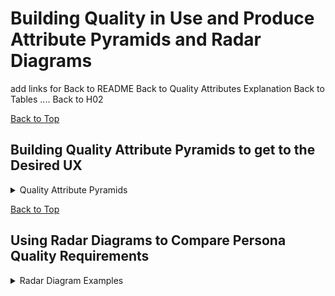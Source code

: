 # Building Quality in Use and Produce Attribute Pyramids and Radar Diagrams

add links for
Back to README
Back to Quality Attributes Explanation
Back to Tables ....
Back to H02 
 
 <a name="pyramid1"></a>    [Back to Top](#TopofPage)

## Building Quality Attribute Pyramids to get to the Desired UX

<details close>
<summary>Quality Attribute Pyramids</summary>

Once you have a good understanding of *Who* is going to use the tool and *Why*, and their *Context*, you can start to prioritize the quality attributes and identify which technical attributes contribute to the QiU attributes.

For example, if this tool is to be used in a safety critical domain, to manage and report on critical tests, and will be used by people with a range of experiences and skills, you might focus on:
- health and safety as highest priority;
- effectiveness so that people using the tool are able to see they have taken the action they intended;
- built into enhanced operability but deliberately lowered flexibility of workflows;
- learnability supported by a range of learning materials and a training course;
- supported by high levels of reliability and security.

For example, if this tool is to be used in an organization that values a fast time to market, uses agile processes with high team autonomy, you might focus on:
- efficiency of the people using the tool to work at speed;
- flexibility of the workflows to allow teams to tailor workflows to their own needs;
- learnability supported by the tool interface and with a background of easy to access material;
- supported by performance to aid speed;
- supported by maintainability to support change.

In the simple example below, credibility is built on safety and usability. Safety and Usability and built on reliability, security and operability.  Those quality in use and UX attributes and supported by, and support reputation and perosnal relationships.

![Pyramid Diagram Showing that Different Personas Have Different Needs][simplepyramidexample](simplepyramidexample.jpg)

[simplepyramidexample]: simplepyramidexample.jpg

</details>

 <a name="radar1"></a>    [Back to Top](#TopofPage)
 
## Using Radar Diagrams to Compare Persona Quality Requirements

<details close>
<summary>Radar Diagram Examples</summary>

Different personas will have different needs, and different values. The radar diagram shows an example in one project, where the test manager, the automation specialist and a senior stakeholder all had different needs and scored values dofferently when thinking about a particualr tooling requirement. The Test Manager marked trust as a higher concern than the automation specialst, perhaps because the automation specialist understood the tool technically and therefore could trusts its output more. The senior stakeholder was most interested in value for money, while the automation specialist was concerned about flow in their work.

![Radar Diagram Showing that Different Personas Have Different Needs][rotterdamSlide27cropped](rotterdamSlide27cropped.jpg)

[rotterdamSlide27cropped]: rotterdamSlide27cropped.jpg

The different values mean that these personas will also rate the quality in use attributes differently for this tool. The automation specialist scored efficiency and extendability most highly; they want to get into a flow in their work. The senior stakeholder may be interested in compliance, legal, and commercial attributes, so scores those more highly. The Test Manager wants certainy in teh reporting and therefore scored effectiveness higher than efficiency. The right balance of these quality in use atributes needs to be found between the personas' requirements.


![Radar Diagram Showing that Different Personas Have Different Quality in Use Scores][rotterdamSlide28cropped](rotterdamSlide28cropped.jpg)

[rotterdamSlide28cropped]: rotterdamSlide28cropped.jpg

</details>
